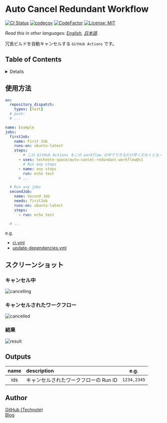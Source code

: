 # Auto Cancel Redundant Workflow

[![CI Status](https://github.com/technote-space/auto-cancel-redundant-workflow/workflows/CI/badge.svg)](https://github.com/technote-space/auto-cancel-redundant-workflow/actions)
[![codecov](https://codecov.io/gh/technote-space/auto-cancel-redundant-workflow/branch/master/graph/badge.svg)](https://codecov.io/gh/technote-space/auto-cancel-redundant-workflow)
[![CodeFactor](https://www.codefactor.io/repository/github/technote-space/auto-cancel-redundant-workflow/badge)](https://www.codefactor.io/repository/github/technote-space/auto-cancel-redundant-workflow)
[![License: MIT](https://img.shields.io/badge/License-MIT-blue.svg)](https://github.com/technote-space/auto-cancel-redundant-workflow/blob/master/LICENSE)

*Read this in other languages: [English](README.md), [日本語](README.ja.md).*

冗長ビルドを自動キャンセルする `GitHub Actions` です。

## Table of Contents

<!-- START doctoc generated TOC please keep comment here to allow auto update -->
<!-- DON'T EDIT THIS SECTION, INSTEAD RE-RUN doctoc TO UPDATE -->
<details>
<summary>Details</summary>

- [使用方法](#%E4%BD%BF%E7%94%A8%E6%96%B9%E6%B3%95)
- [スクリーンショット](#%E3%82%B9%E3%82%AF%E3%83%AA%E3%83%BC%E3%83%B3%E3%82%B7%E3%83%A7%E3%83%83%E3%83%88)
  - [キャンセル中](#%E3%82%AD%E3%83%A3%E3%83%B3%E3%82%BB%E3%83%AB%E4%B8%AD)
  - [キャンセルされたワークフロー](#%E3%82%AD%E3%83%A3%E3%83%B3%E3%82%BB%E3%83%AB%E3%81%95%E3%82%8C%E3%81%9F%E3%83%AF%E3%83%BC%E3%82%AF%E3%83%95%E3%83%AD%E3%83%BC)
  - [結果](#%E7%B5%90%E6%9E%9C)
- [Outputs](#outputs)
- [Author](#author)

</details>
<!-- END doctoc generated TOC please keep comment here to allow auto update -->

## 使用方法
```yaml
on:
  repository_dispatch:
    types: [test]
  # push:
  # ...

name: Example
jobs:
  firstJob:
    name: First Job
    runs-on: ubuntu-latest
    steps:
        # この GitHub Actions をこの workflow の中でできるだけ早く少なくとも一度は使用してください。
      - uses: technote-space/auto-cancel-redundant-workflow@v1
        # Run any steps
      - name: any steps
        run: echo test
      # ...

  # Run any jobs
  secondJob:
    name: Second Job
    needs: firstJob
    runs-on: ubuntu-latest
    steps:
      - run: echo test

  # ...
```

e.g. 
- [ci.yml](https://github.com/technote-space/toc-generator/blob/master/.github/workflows/ci.yml)
- [update-dependencies.yml](https://github.com/technote-space/toc-generator/blob/master/.github/workflows/update-dependencies.yml)

## スクリーンショット
### キャンセル中
![cancelling](https://raw.githubusercontent.com/technote-space/auto-cancel-redundant-workflow/images/cancelling.png)

### キャンセルされたワークフロー
![cancelled](https://raw.githubusercontent.com/technote-space/auto-cancel-redundant-workflow/images/cancelled.png)

### 結果
![result](https://raw.githubusercontent.com/technote-space/auto-cancel-redundant-workflow/images/result.png)

## Outputs
| name | description | e.g. |
|:---:|:---|:---:|
|ids|キャンセルされたワークフローの Run ID|`1234,2345`|

## Author
[GitHub (Technote)](https://github.com/technote-space)  
[Blog](https://technote.space)
